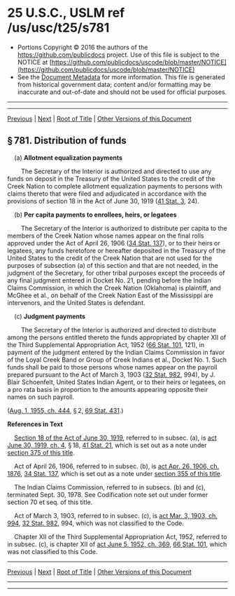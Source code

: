 ---
---

# 25 U.S.C., USLM ref /us/usc/t25/s781

* Portions Copyright © 2016 the authors of the https://github.com/publicdocs project.
  Use of this file is subject to the NOTICE at [https://github.com/publicdocs/uscode/blob/master/NOTICE](https://github.com/publicdocs/uscode/blob/master/NOTICE)
* See the [Document Metadata](././../../../../..//README.md) for more information.
  This file is generated from historical government data; content and/or formatting may be inaccurate and out-of-date and should not be used for official purposes.

----------
----------

[Previous](./../../../../..//us/usc/t25/ch14/schXXXIV/m__us_usc_t25_ch14_schXXXIV.md) | [Next](./../../../../..//us/usc/t25/ch14/schXXXIV/m__us_usc_t25_s782.md) | [Root of Title](./../../../../../) | [Other Versions of this Document](https://publicdocs.github.io/go/links?ns=uslm&ref=%2Fus%2Fusc%2Ft25%2Fs781)

## § 781. Distribution of funds

    (a) __Allotment equalization payments__ 

        The Secretary of the Interior is authorized and directed to use any funds on deposit in the Treasury of the United States to the credit of the Creek Nation to complete allotment equalization payments to persons with claims thereto that were filed and adjudicated in accordance with the provisions of section 18 in the Act of June 30, 1919 ([41 Stat. 3][/us/stat/41/3], 24).

    (b) __Per capita payments to enrollees, heirs, or legatees__ 

        The Secretary of the Interior is authorized to distribute per capita to the members of the Creek Nation whose names appear on the final rolls approved under the Act of April 26, 1906 ([34 Stat. 137][/us/stat/34/137]), or to their heirs or legatees, any funds heretofore or hereafter deposited in the Treasury of the United States to the credit of the Creek Nation that are not used for the purposes of subsection (a) of this section and that are not needed, in the judgment of the Secretary, for other tribal purposes except the proceeds of any final judgment entered in Docket No. 21, pending before the Indian Claims Commission, in which the Creek Nation (Oklahoma) is plaintiff, and McGhee et al., on behalf of the Creek Nation East of the Mississippi are intervenors, and the United States is defendant.

    (c) __Judgment payments__ 

        The Secretary of the Interior is authorized and directed to distribute among the persons entitled thereto the funds appropriated by chapter XII of the Third Supplemental Appropriation Act, 1952 ([66 Stat. 101][/us/stat/66/101], 121), in payment of the judgment entered by the Indian Claims Commission in favor of the Loyal Creek Band or Group of Creek Indians et al., Docket No. 1. Such funds shall be paid to those persons whose names appear on the payroll prepared pursuant to the Act of March 3, 1903 ([32 Stat. 982][/us/stat/32/982], 994), by J. Blair Schoenfelt, United States Indian Agent, or to their heirs or legatees, on a pro rata basis in proportion to the amounts appearing opposite their names on such payroll.

([Aug. 1, 1955, ch. 444][/us/act/1955-08-01/ch444], § 2, [69 Stat. 431][/us/stat/69/431].)

 __References in Text__ 

    [Section 18 of the Act of June 30, 1919][/us/act/1919-06-30/s18], referred to in subsec. (a), is [act June 30, 1919, ch. 4][/us/act/1919-06-30/ch4], § 18, [41 Stat. 21][/us/stat/41/21], which is set out as a note under [section 375 of this title][/us/usc/t25/s375].

    Act of April 26, 1906, referred to in subsec. (b), is [act Apr. 26, 1906, ch. 1876][/us/act/1906-04-26/ch1876], [34 Stat. 137][/us/stat/34/137], which is set out as a note under [section 355 of this title][/us/usc/t25/s355].

    The Indian Claims Commission, referred to in subsecs. (b) and (c), terminated Sept. 30, 1978. See Codification note set out under former section 70 et seq. of this title.

    Act of March 3, 1903, referred to in subsec. (c), is [act Mar. 3, 1903, ch. 994][/us/act/1903-03-03/ch994], [32 Stat. 982][/us/stat/32/982], 994, which was not classified to the Code.

    Chapter XII of the Third Supplemental Appropriation Act, 1952, referred to in subsec. (c), is chapter XII of [act June 5, 1952, ch. 369][/us/act/1952-06-05/ch369], [66 Stat. 101][/us/stat/66/101], which was not classified to this Code.

----------

[Previous](./../../../../..//us/usc/t25/ch14/schXXXIV/m__us_usc_t25_ch14_schXXXIV.md) | [Next](./../../../../..//us/usc/t25/ch14/schXXXIV/m__us_usc_t25_s782.md) | [Root of Title](./../../../../../) | [Other Versions of this Document](https://publicdocs.github.io/go/links?ns=uslm&ref=%2Fus%2Fusc%2Ft25%2Fs781)

----------
----------

[/us/stat/41/3]: https://publicdocs.github.io/go/links?ns=uslm&ref=%2Fus%2Fstat%2F41%2F3
[/us/stat/34/137]: https://publicdocs.github.io/go/links?ns=uslm&ref=%2Fus%2Fstat%2F34%2F137
[/us/stat/66/101]: https://publicdocs.github.io/go/links?ns=uslm&ref=%2Fus%2Fstat%2F66%2F101
[/us/stat/32/982]: https://publicdocs.github.io/go/links?ns=uslm&ref=%2Fus%2Fstat%2F32%2F982
[/us/act/1955-08-01/ch444]: https://publicdocs.github.io/go/links?ns=uslm&ref=%2Fus%2Fact%2F1955-08-01%2Fch444
[/us/stat/69/431]: https://publicdocs.github.io/go/links?ns=uslm&ref=%2Fus%2Fstat%2F69%2F431
[/us/act/1919-06-30/s18]: https://publicdocs.github.io/go/links?ns=uslm&ref=%2Fus%2Fact%2F1919-06-30%2Fs18
[/us/act/1919-06-30/ch4]: https://publicdocs.github.io/go/links?ns=uslm&ref=%2Fus%2Fact%2F1919-06-30%2Fch4
[/us/stat/41/21]: https://publicdocs.github.io/go/links?ns=uslm&ref=%2Fus%2Fstat%2F41%2F21
[/us/usc/t25/s375]: https://publicdocs.github.io/go/links?ns=uslm&ref=%2Fus%2Fusc%2Ft25%2Fs375
[/us/act/1906-04-26/ch1876]: https://publicdocs.github.io/go/links?ns=uslm&ref=%2Fus%2Fact%2F1906-04-26%2Fch1876
[/us/stat/34/137]: https://publicdocs.github.io/go/links?ns=uslm&ref=%2Fus%2Fstat%2F34%2F137
[/us/usc/t25/s355]: https://publicdocs.github.io/go/links?ns=uslm&ref=%2Fus%2Fusc%2Ft25%2Fs355
[/us/act/1903-03-03/ch994]: https://publicdocs.github.io/go/links?ns=uslm&ref=%2Fus%2Fact%2F1903-03-03%2Fch994
[/us/stat/32/982]: https://publicdocs.github.io/go/links?ns=uslm&ref=%2Fus%2Fstat%2F32%2F982
[/us/act/1952-06-05/ch369]: https://publicdocs.github.io/go/links?ns=uslm&ref=%2Fus%2Fact%2F1952-06-05%2Fch369
[/us/stat/66/101]: https://publicdocs.github.io/go/links?ns=uslm&ref=%2Fus%2Fstat%2F66%2F101



